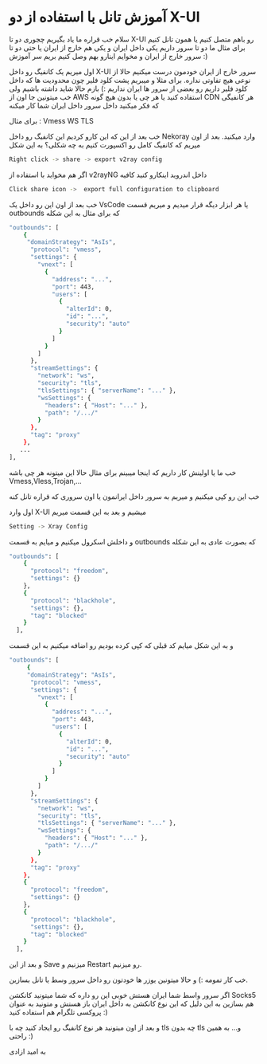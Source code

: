 # آموزش تانل با استفاده از دو X-UI 
سلام خب قراره ما یاد بگیریم چجوری دو تا X-UI رو باهم متصل کنیم یا همون تانل کنیم برای مثال ما دو تا سرور داریم یکی داخل ایران و یکی هم خارج از ایران یا حتی دو تا سرور خارج از ایران و مخوایم اینارو بهم وصل کنیم بریم سر آموزش :)

اول میریم یک کانفیگ رو داخل X-UI سرور خارج از ایران خودمون درست میکنیم حالا از نوعی هیچ تفاوتی نداره. برای مثلا و میبریم پشت کلود فلیر چون محدودیت ها که داخل کلود فلیر داریم رو بعضی از سرور ها ایران نداریم :) بازم حالا شاید داشته باشیم ولی خب میتونین جا اون از AWS استفاده کنید یا هر چی یا بدون هیچ گونه CDN هر کانفیگی که فکر میکنید داخل سرور داخل ایران شما کار میکنه


برای مثال :
Vmess WS TLS 

خب بعد از این که این کارو کردیم این کانفیگ رو داخل Nekoray وارد میکنید. بعد از اون میریم که کانفیگ کامل رو اکسپورت کنیم به چه شکلی؟ به این شکل 

```bash
Right click -> share -> export v2ray config
```

اگر هم مخواید با استفاده از v2rayNG داخل اندروید اینکارو کنید کافیه 

```bash
Click share icon ->  export full configuration to clipboard
```


خب بعد از اون این رو داخل یک VsCode یا هر ابزار دیگه قرار میدیم و میریم قسمت outbounds که برای مثال به این شکله

```bash
"outbounds": [
    {
     "domainStrategy": "AsIs",
      "protocol": "vmess",
      "settings": {
        "vnext": [
          {
            "address": "...",
            "port": 443,
            "users": [
              {
                "alterId": 0,
                "id": "...",
                "security": "auto"
              }
            ]
          }
        ]
      },
      "streamSettings": {
        "network": "ws",
        "security": "tls",
        "tlsSettings": { "serverName": "..." },
        "wsSettings": {
          "headers": { "Host": "..." },
          "path": "/.../"
        }
      },
      "tag": "proxy"
    },
   ...
],
```

خب ما یا اولینش کار داریم که اینجا میبینم برای مثال حالا این میتونه هر چی باشه Vmess,Vless,Trojan,... 

خب این رو کپی میکنیم و میریم به سرور داخل ایرانمون یا اون سروری که قراره تانل کنه

اول وارد X-UI میشیم و بعد به این قسمت میریم

```bash
Setting -> Xray Config
```

و داخلش اسکرول میکنیم و میایم به قسمت outbounds که بصورت عادی به این شکله

```bash
"outbounds": [
    {
      "protocol": "freedom",
      "settings": {}
    },
    {
      "protocol": "blackhole",
      "settings": {},
      "tag": "blocked"
    }
  ],
``` 

و به این شکل میایم کد قبلی که کپی کرده بودیم رو اضافه میکنیم به این قسمت


```bash
"outbounds": [
     {
     "domainStrategy": "AsIs",
      "protocol": "vmess",
      "settings": {
        "vnext": [
          {
            "address": "...",
            "port": 443,
            "users": [
              {
                "alterId": 0,
                "id": "...",
                "security": "auto"
              }
            ]
          }
        ]
      },
      "streamSettings": {
        "network": "ws",
        "security": "tls",
        "tlsSettings": { "serverName": "..." },
        "wsSettings": {
          "headers": { "Host": "..." },
          "path": "/.../"
        }
      },
      "tag": "proxy"
    },
    {
      "protocol": "freedom",
      "settings": {}
    },
    {
      "protocol": "blackhole",
      "settings": {},
      "tag": "blocked"
    }
  ],
``` 

و بعد از این  Save میزنیم و Restart رو میزنیم.

خب کار تمومه :) و حالا میتونین یوزر ها خودتون رو داخل سرور وسط یا تانل بسازین.

اگر سرور واسط شما ایران هستش خوبی این رو داره که شما میتونید کانکشن Socks5 هم بسازین به این دلیل که این نوع کانکشن به داخل ایران باز هستش و متونید به عنوان پروکسی تلگرام هم استفاده کنید :)

و بعد از اون میتونید هر نوع کانفیگ رو ایجاد کنید چه با tls چه بدون tls و... به همین راحتی :)


به امید ازادی 
